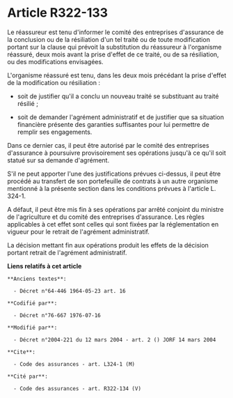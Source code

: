 # Article R322-133

Le réassureur est tenu d'informer le comité des entreprises d'assurance de la conclusion ou de la résiliation d'un tel traité
ou de toute modification portant sur la clause qui prévoit la substitution du réassureur à l'organisme réassuré, deux mois
avant la prise d'effet de ce traité, ou de sa résiliation, ou des modifications envisagées.

L'organisme réassuré est tenu, dans les deux mois précédant la prise d'effet de la modification ou résiliation :

- soit de justifier qu'il a conclu un nouveau traité se substituant au traité résilié ;

- soit de demander l'agrément administratif et de justifier que sa situation financière présente des garanties suffisantes
pour lui permettre de remplir ses engagements.

Dans ce dernier cas, il peut être autorisé par le comité des entreprises d'assurance à poursuivre provisoirement ses
opérations jusqu'à ce qu'il soit statué sur sa demande d'agrément.

S'il ne peut apporter l'une des justifications prévues ci-dessus, il peut être procédé au transfert de son portefeuille de
contrats à un autre organisme mentionné à la présente section dans les conditions prévues à l'article L. 324-1.

A défaut, il peut être mis fin à ses opérations par arrêté conjoint du ministre de l'agriculture et du comité des entreprises
d'assurance. Les règles applicables à cet effet sont celles qui sont fixées par la réglementation en vigueur pour le retrait
de l'agrément administratif.

La décision mettant fin aux opérations produit les effets de la décision portant retrait de l'agrément administratif.

**Liens relatifs à cet article**

	**Anciens textes**:

	  - Décret n°64-446 1964-05-23 art. 16

	**Codifié par**:

	  - Décret n°76-667 1976-07-16

	**Modifié par**:

	  - Décret n°2004-221 du 12 mars 2004 - art. 2 () JORF 14 mars 2004

	**Cite**:

	  - Code des assurances - art. L324-1 (M)

	**Cité par**:

	  - Code des assurances - art. R322-134 (V)
